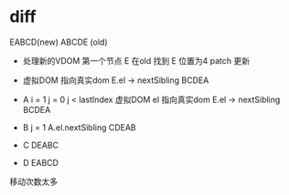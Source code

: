 # diff 
 EABCD(new)  ABCDE (old)

- 处理新的VDOM 第一个节点 E
  在old 找到 E 位置为4
  patch 更新

- 虚拟DOM 指向真实dom
E.el -> nextSibling
BCDEA


- A 
 i = 1
 j = 0 
 j < lastIndex
 虚拟DOM el 指向真实dom
 E.el -> nextSibling
 BCDEA

 - B
   j = 1
    A.el.nextSibling
    CDEAB

- C
  DEABC

- D
  EABCD

移动次数太多